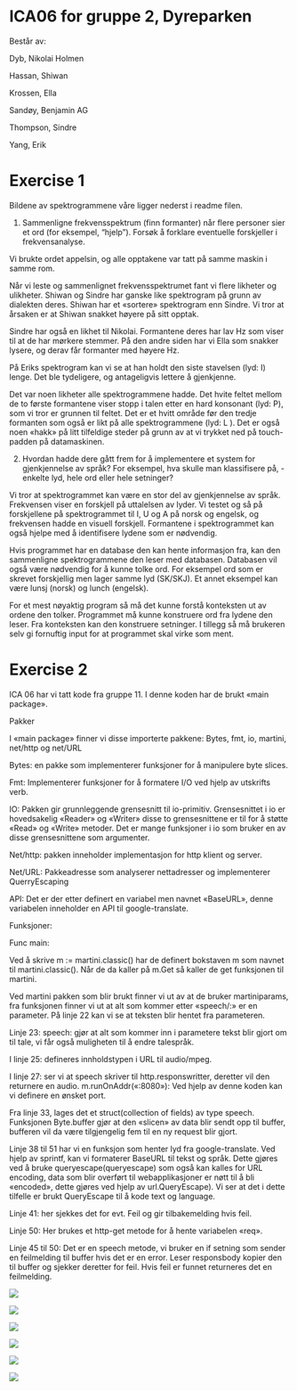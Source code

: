 # ICA06 for gruppe 2, Dyreparken

Består av:  

Dyb, Nikolai Holmen

Hassan, Shiwan

Krossen, Ella

Sandøy, Benjamin AG

Thompson, Sindre  

Yang, Erik

# Exercise 1

Bildene av spektrogrammene våre ligger nederst i readme filen.

1. Sammenligne frekvensspektrum (finn formanter) når flere personer sier et ord (for eksempel, “hjelp”). Forsøk å forklare eventuelle forskjeller i frekvensanalyse.

Vi brukte ordet appelsin, og alle opptakene var tatt på samme maskin i samme rom.

Når vi leste og sammenlignet frekvensspektrumet fant vi flere likheter og ulikheter. Shiwan og Sindre har ganske like spektrogram på grunn av dialekten deres. Shiwan har et «sortere» spektrogram enn Sindre. Vi tror at årsaken er at Shiwan snakket høyere på sitt opptak.  

Sindre har også en likhet til Nikolai. Formantene deres har lav Hz som viser til at de har mørkere stemmer. På den andre siden har vi Ella som snakker lysere, og derav får formanter med høyere Hz.

På Eriks spektrogram kan vi se at han holdt den siste stavelsen (lyd: I) lenge. Det ble tydeligere, og antageligvis lettere å gjenkjenne.

Det var noen likheter alle spektrogrammene hadde. Det hvite feltet mellom de to første formantene viser stopp i talen etter en hard konsonant (lyd: P), som vi tror er grunnen til feltet. Det er et hvitt område før den tredje formanten som også er likt på alle spektrogrammene (lyd: L ). Det er også noen «hakk» på litt tilfeldige steder på grunn av at vi trykket ned på touch-padden på datamaskinen.

2. Hvordan hadde dere gått frem for å implementere et system for gjenkjennelse av språk? For eksempel, hva skulle man klassifisere på, - enkelte lyd, hele ord eller hele setninger?

Vi tror at spektrogrammet kan være en stor del av gjenkjennelse av språk. Frekvensen viser en forskjell på uttalelsen av lyder. Vi testet og så på forskjellene på spektrogrammet til I, U og A på norsk og engelsk, og frekvensen hadde en visuell forskjell. Formantene i spektrogrammet kan også hjelpe med å identifisere lydene som er nødvendig.

Hvis programmet har en database den kan hente informasjon fra, kan den sammenligne spektrogrammene den leser med databasen. Databasen vil også være nødvendig for å kunne tolke ord. For eksempel ord som er skrevet forskjellig men lager samme lyd (SK/SKJ). Et annet eksempel kan være lunsj (norsk) og lunch (engelsk).

For et mest nøyaktig program så må det kunne forstå konteksten ut av ordene den tolker. Programmet må kunne konstruere ord fra lydene den leser. Fra konteksten kan den konstruere setninger. I tillegg så må brukeren selv gi fornuftig input for at programmet skal virke som ment.

# Exercise 2

ICA 06 har vi tatt kode fra gruppe 11. I denne koden har de brukt «main package».

Pakker

I «main package» finner vi disse importerte pakkene: Bytes, fmt, io, martini, net/http og net/URL

Bytes: en pakke som implementerer funksjoner for å manipulere byte slices.

Fmt: Implementerer funksjoner for å formatere I/O ved hjelp av utskrifts verb.

IO: Pakken gir grunnleggende grensesnitt til io-primitiv. Grensesnittet i io er hovedsakelig «Reader» og «Writer» disse to grensesnittene er til for å støtte «Read» og «Write» metoder. Det er mange funksjoner i io som bruker en av disse grensesnittene som argumenter.

Net/http: pakken inneholder implementasjon for http klient og server.

Net/URL: Pakkeadresse som analyserer nettadresser og implementerer QuerryEscaping

API: Det er der etter definert en variabel men navnet «BaseURL», denne variabelen inneholder en API til google-translate.

Funksjoner:

Func main:

Ved å skrive m := martini.classic() har de definert bokstaven m som navnet til martini.classic(). Når de da kaller på m.Get så kaller de get funksjonen til martini.

Ved martini pakken som blir brukt finner vi ut av at de bruker martiniparams, fra funksjonen finner vi ut at alt som kommer etter «speech/:» er en parameter. På linje 22 kan vi se at teksten blir hentet fra parameteren.

Linje 23: speech: gjør at alt som kommer inn i parametere tekst blir gjort om til tale, vi får også muligheten til å endre talespråk.  

I linje 25: defineres innholdstypen i URL til audio/mpeg.

I linje 27: ser vi at speech skriver til http.responswritter, deretter vil den returnere en audio. m.runOnAddr(«:8080»): Ved hjelp av denne koden kan vi definere en ønsket port.

Fra linje 33, lages det et struct(collection of fields) av type speech. Funksjonen Byte.buffer gjør at den «slicen» av data blir sendt opp til buffer, bufferen vil da være tilgjengelig fem til en ny request blir gjort.

Linje 38 til 51 har vi en funksjon som henter lyd fra google-translate. Ved hjelp av sprintf, kan vi formaterer BaseURL til tekst og språk. Dette gjøres ved å bruke queryescape(queryescape) som også kan kalles for URL encoding, data som blir overført til webapplikasjoner er nøtt til å bli «encoded», dette gjøres ved hjelp av url.QueryEscape). Vi ser at det i dette tilfelle er brukt QueryEscape til å kode text og language.

Linje 41: her sjekkes det for evt. Feil og gir tilbakemelding hvis feil.

Linje 50: Her brukes et http-get metode for å hente variabelen «req».

Linje 45 til 50: Det er en speech metode, vi bruker en if setning som sender en feilmelding til buffer hvis det er en error. Leser responsbody kopier den til buffer og sjekker deretter for feil. Hvis feil er funnet returneres det en feilmelding.

![](images/benjamin.png)

![](images/ella.png)

![](images/erik.png)

![](images/nikolai.png)

![](images/shiwan.png)

![](images/sindre.png)
